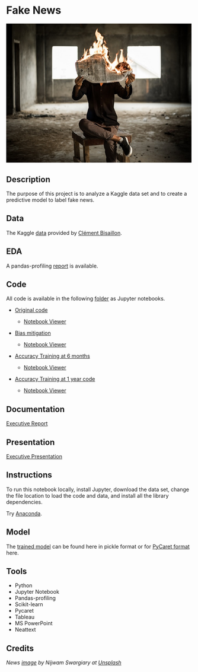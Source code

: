 # Fake News

<img src="images/fakenews.jpg" width ="500">

## Description

The purpose of this project is to analyze a Kaggle data set and to create a predictive model to label fake news.

## Data

The Kaggle [data](https://www.kaggle.com/clmentbisaillon/fake-and-real-news-dataset) provided by [Clément Bisaillon](https://www.kaggle.com/clmentbisaillon).

## EDA 

A pandas-profiling [report](https://sdloyd.github.io/FakeNews/pandasprofile/fakenews-pandas-profile-report.html) is available.


## Code

All code is available in the following [folder](https://github.com/SDLoyd/FakeNews/blob/master/code/) as Jupyter notebooks.

* [Original code](https://github.com/SDLoyd/FakeNews/blob/master/code/fakenews.ipynb) 
  * [Notebook Viewer](https://nbviewer.jupyter.org/github/SDLoyd/FakeNews/blob/main/code/fakenews.ipynb)

* [Bias mitigation](https://github.com/SDLoyd/FakeNews/blob/master/code/fakenews_woreuters.ipynb) 
  * [Notebook Viewer](https://nbviewer.jupyter.org/github/SDLoyd/FakeNews/blob/main/code/fakenews_woreuters.ipynb)

* [Accuracy Training at 6 months](https://github.com/SDLoyd/FakeNews/blob/master/code/fakenews_woreuters6mos.ipynb) 
  * [Notebook Viewer](https://nbviewer.jupyter.org/github/SDLoyd/FakeNews/blob/main/code/fakenews_woreuters6mos.ipynb)

* [Accuracy Training at 1 year code](https://github.com/SDLoyd/FakeNews/blob/master/code/fakenews_woreuters1yr.ipynb) 
  * [Notebook Viewer](https://nbviewer.jupyter.org/github/SDLoyd/FakeNews/blob/main/code/fakenews_woreuters1yr.ipynb)

## Documentation

[Executive Report](docs/fakenews_report.pdf)

## Presentation

[Executive Presentation](https://youtu.be/LtM1ZlPX3Wk)

## Instructions

To run this notebook locally, install Jupyter, download the data set, change the file location to load the code and data, and install all the library dependencies.

Try [Anaconda](https://www.anaconda.com/).

## Model

The [trained model](https://github.com/SDLoyd/FakeNews/blob/master/pickle) can be found here in pickle format or for [PyCaret format](https://github.com/SDLoyd/FakeNews/blob/master/model) here.

## Tools

* Python
* Jupyter Notebook
* Pandas-profiling
* Scikit-learn
* Pycaret
* Tableau
* MS PowerPoint
* Neattext

## Credits

_News [image](https://unsplash.com/photos/FPNnKfjcbNU) by Nijwam Swargiary at [Unsplash](https://unsplash.com/)_


